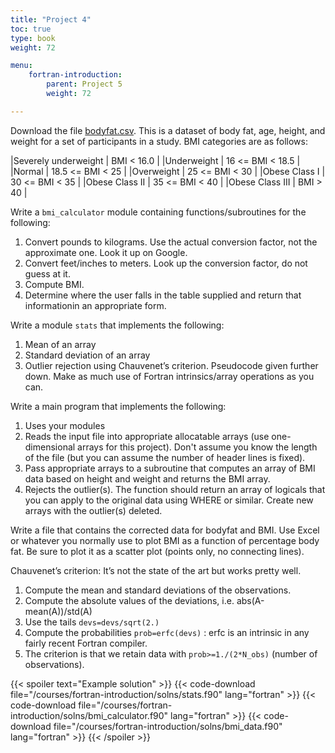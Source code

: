 ```yaml
---
title: "Project 4"
toc: true
type: book
weight: 72

menu:
    fortran-introduction:
        parent: Project 5
        weight: 72

---
```


Download the file [bodyfat.csv](/data/bodyfat.csv).  This is a dataset of body fat, age, height, and weight for a set of participants in a study. BMI categories are as follows:

|Severely underweight |  BMI < 16.0 |
|Underweight          | 16 <= BMI < 18.5 |
|Normal               | 18.5 <= BMI < 25 |
|Overweight           | 25 <= BMI < 30 |
|Obese Class I        | 30 <= BMI < 35 |
|Obese Class II       | 35 <= BMI < 40 |
|Obese Class III      | BMI > 40       |

Write a `bmi_calculator` module containing functions/subroutines for the following:
1. Convert pounds to kilograms.  Use the actual conversion factor, not the approximate one.  Look it up on Google.
2. Convert feet/inches to meters.  Look up the conversion factor, do not guess at it.   
3. Compute BMI.
4. Determine where the user falls in the table supplied and return that informationin an appropriate form. 

Write a module `stats` that implements the following:
1. Mean of an array 
2. Standard deviation of an array 
3. Outlier rejection using Chauvenet’s criterion.  Pseudocode given further down.
Make as much use of Fortran intrinsics/array operations as you can.

Write a main program that implements the following:
1. Uses your modules
2. Reads the input file into appropriate allocatable arrays (use one-dimensional arrays for this project).  Don't assume you know the length of the file (but you can assume the number of header lines is fixed).  
3. Pass appropriate arrays to a subroutine that computes an array of BMI data based on height and weight and returns the BMI array.
4. Rejects the outlier(s).  The function should return an array of logicals that you can apply to the original data using WHERE or similar.  Create new arrays with the outlier(s) deleted. 

Write a file that contains the corrected data for bodyfat and BMI.  Use Excel or whatever you normally use to plot BMI as a function of percentage body fat. 
Be sure to plot it as a scatter plot (points only, no connecting lines).  

Chauvenet’s criterion: It’s not the state of the art but works pretty well.
1. Compute the mean and standard deviations of the observations.
2. Compute the absolute values of the deviations, i.e. abs(A-mean(A))/std(A)
3. Use the tails `devs=devs/sqrt(2.)`
4. Compute the probabilities `prob=erfc(devs)` : erfc is an intrinsic in any fairly recent Fortran compiler.  
5. The criterion is that we retain data with `prob>=1./(2*N_obs)` (number of observations).

{{< spoiler text="Example solution" >}}
{{< code-download file="/courses/fortran-introduction/solns/stats.f90" lang="fortran" >}}
{{< code-download file="/courses/fortran-introduction/solns/bmi_calculator.f90" lang="fortran" >}}
{{< code-download file="/courses/fortran-introduction/solns/bmi_data.f90" lang="fortran" >}}
{{< /spoiler >}}
